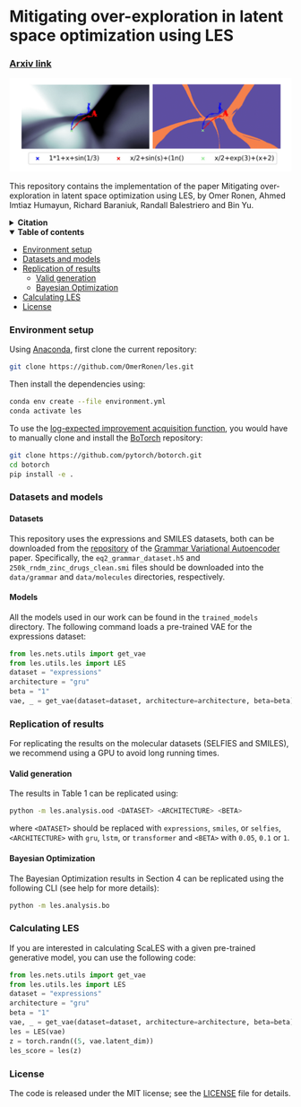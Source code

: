 # Mitigating over-exploration in latent space optimization using LES

### [Arxiv link](https://arxiv.org/abs/2406.09657)

![Alt Text](figures/LES.png)

This repository contains the implementation of the paper Mitigating over-exploration in latent space optimization using LES, by Omer Ronen, Ahmed Imtiaz Humayun, Richard Baraniuk, Randall Balestriero and Bin Yu.

<details><summary><b>Citation</b></summary>

If you use LES or any of the resources in this repo in your work, please use the following citation:

```bibtex
@misc{ronen2025mitigatingoverexplorationlatentspace,
      title={Mitigating over-exploration in latent space optimization using LES}, 
      author={Omer Ronen and Ahmed Imtiaz Humayun and Richard Baraniuk and Randall Balestriero and Bin Yu},
      year={2025},
      eprint={2406.09657},
      archivePrefix={arXiv},
      primaryClass={cs.LG},
      url={https://arxiv.org/abs/2406.09657}, 
}
```

</details>

<details open><summary><b>Table of contents</b></summary>

- [Environment setup](#environment)
- [Datasets and models](#datasets)
- [Replication of results](#rep)
    - [Valid generation](#valid)
    - [Bayesian Optimization](#BO)
- [Calculating LES](#les)
- [License](#license)

</details>

### Environment setup  <a name="environment"></a>

Using [Anaconda](https://docs.anaconda.com/anaconda/install/index.html), first clone the current repository:
```bash
git clone https://github.com/OmerRonen/les.git
```
Then install the dependencies using:
```bash
conda env create --file environment.yml
conda activate les
```
To use the [log-expected improvement acquisition function](https://arxiv.org/abs/2310.20708), you would have to manually clone and install the [BoTorch](https://github.com/pytorch/botorch) repository:
```bash
git clone https://github.com/pytorch/botorch.git
cd botorch
pip install -e .
```

### Datasets and models  <a name="datasets"></a>

#### Datasets
This repository uses the expressions and SMILES datasets, both can be downloaded from the [repository](https://github.com/mkusner/grammarVAE/) of the [Grammar Variational Autoencoder](https://arxiv.org/abs/1703.01925) paper. Specifically, the `eq2_grammar_dataset.h5` and `250k_rndm_zinc_drugs_clean.smi` files should be downloaded into the `data/grammar` and `data/molecules` directories, respectively.

#### Models
All the models used in our work can be found in the `trained_models` directory. The following command loads a pre-trained VAE for the expressions dataset:

```python
from les.nets.utils import get_vae
from les.utils.les import LES
dataset = "expressions"
architecture = "gru"
beta = "1"
vae, _ = get_vae(dataset=dataset, architecture=architecture, beta=beta)
```

### Replication of results  <a name="rep"></a>

For replicating the results on the molecular datasets (SELFIES and SMILES), we recommend using a GPU to avoid long running times.


#### Valid generation <a name="valid"></a>
The results in Table 1 can be replicated using:
```bash
python -m les.analysis.ood <DATASET> <ARCHITECTURE> <BETA>
```

where `<DATASET>` should be replaced with `expressions`, `smiles`, or `selfies`, `<ARCHITECTURE>` with `gru`, `lstm`, or `transformer` and `<BETA>` with `0.05`, `0.1` or `1`.

#### Bayesian Optimization <a name="BO"></a>
The Bayesian Optimization results in Section 4 can be replicated using the following CLI (see help for more details):
```bash
python -m les.analysis.bo
```

### Calculating LES  <a name="les"></a>
If you are interested in calculating ScaLES with a given pre-trained generative model, you can use the following code:

```python
from les.nets.utils import get_vae
from les.utils.les import LES
dataset = "expressions"
architecture = "gru"
beta = "1"
vae, _ = get_vae(dataset=dataset, architecture=architecture, beta=beta)
les = LES(vae)
z = torch.randn((5, vae.latent_dim))
les_score = les(z)
```

### License <a name="license"></a>

The code is released under the MIT license; see the [LICENSE](LICENSE) file for details.